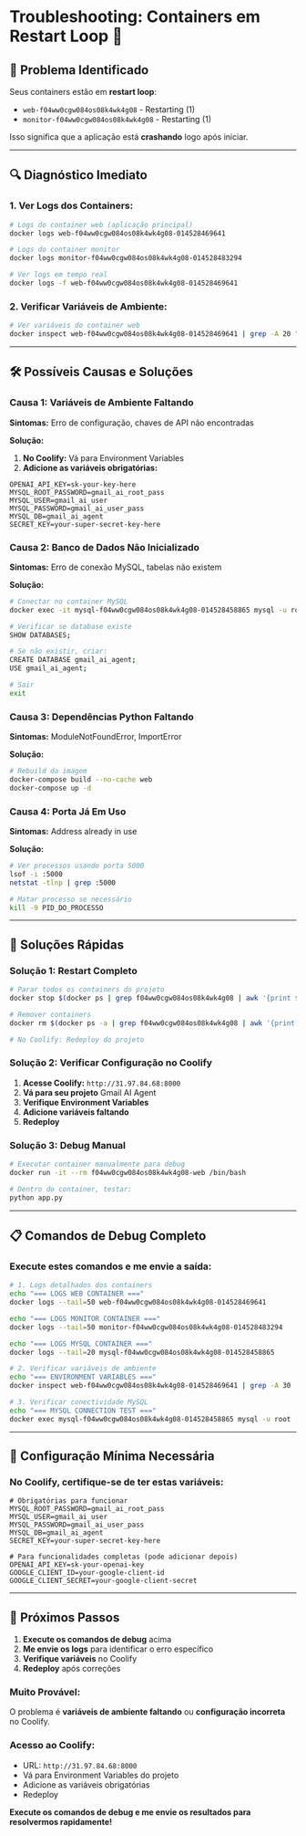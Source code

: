 # Troubleshooting: Containers em Restart Loop 🔄

## 🚨 **Problema Identificado**

Seus containers estão em **restart loop**:
- `web-f04ww0cgw084os08k4wk4g08` - Restarting (1)
- `monitor-f04ww0cgw084os08k4wk4g08` - Restarting (1)

Isso significa que a aplicação está **crashando** logo após iniciar.

---

## 🔍 **Diagnóstico Imediato**

### **1. Ver Logs dos Containers:**
```bash
# Logs do container web (aplicação principal)
docker logs web-f04ww0cgw084os08k4wk4g08-014528469641

# Logs do container monitor
docker logs monitor-f04ww0cgw084os08k4wk4g08-014528483294

# Ver logs em tempo real
docker logs -f web-f04ww0cgw084os08k4wk4g08-014528469641
```

### **2. Verificar Variáveis de Ambiente:**
```bash
# Ver variáveis do container web
docker inspect web-f04ww0cgw084os08k4wk4g08-014528469641 | grep -A 20 "Env"
```

---

## 🛠️ **Possíveis Causas e Soluções**

### **Causa 1: Variáveis de Ambiente Faltando**
**Sintomas:** Erro de configuração, chaves de API não encontradas

**Solução:**
1. **No Coolify:** Vá para Environment Variables
2. **Adicione as variáveis obrigatórias:**
```env
OPENAI_API_KEY=sk-your-key-here
MYSQL_ROOT_PASSWORD=gmail_ai_root_pass
MYSQL_USER=gmail_ai_user
MYSQL_PASSWORD=gmail_ai_user_pass
MYSQL_DB=gmail_ai_agent
SECRET_KEY=your-super-secret-key-here
```

### **Causa 2: Banco de Dados Não Inicializado**
**Sintomas:** Erro de conexão MySQL, tabelas não existem

**Solução:**
```bash
# Conectar no container MySQL
docker exec -it mysql-f04ww0cgw084os08k4wk4g08-014528458865 mysql -u root -p

# Verificar se database existe
SHOW DATABASES;

# Se não existir, criar:
CREATE DATABASE gmail_ai_agent;
USE gmail_ai_agent;

# Sair
exit
```

### **Causa 3: Dependências Python Faltando**
**Sintomas:** ModuleNotFoundError, ImportError

**Solução:**
```bash
# Rebuild da imagem
docker-compose build --no-cache web
docker-compose up -d
```

### **Causa 4: Porta Já Em Uso**
**Sintomas:** Address already in use

**Solução:**
```bash
# Ver processos usando porta 5000
lsof -i :5000
netstat -tlnp | grep :5000

# Matar processo se necessário
kill -9 PID_DO_PROCESSO
```

---

## 🚀 **Soluções Rápidas**

### **Solução 1: Restart Completo**
```bash
# Parar todos os containers do projeto
docker stop $(docker ps | grep f04ww0cgw084os08k4wk4g08 | awk '{print $1}')

# Remover containers
docker rm $(docker ps -a | grep f04ww0cgw084os08k4wk4g08 | awk '{print $1}')

# No Coolify: Redeploy do projeto
```

### **Solução 2: Verificar Configuração no Coolify**
1. **Acesse Coolify:** `http://31.97.84.68:8000`
2. **Vá para seu projeto** Gmail AI Agent
3. **Verifique Environment Variables**
4. **Adicione variáveis faltando**
5. **Redeploy**

### **Solução 3: Debug Manual**
```bash
# Executar container manualmente para debug
docker run -it --rm f04ww0cgw084os08k4wk4g08-web /bin/bash

# Dentro do container, testar:
python app.py
```

---

## 📋 **Comandos de Debug Completo**

### **Execute estes comandos e me envie a saída:**

```bash
# 1. Logs detalhados dos containers
echo "=== LOGS WEB CONTAINER ==="
docker logs --tail=50 web-f04ww0cgw084os08k4wk4g08-014528469641

echo "=== LOGS MONITOR CONTAINER ==="
docker logs --tail=50 monitor-f04ww0cgw084os08k4wk4g08-014528483294

echo "=== LOGS MYSQL CONTAINER ==="
docker logs --tail=20 mysql-f04ww0cgw084os08k4wk4g08-014528458865

# 2. Verificar variáveis de ambiente
echo "=== ENVIRONMENT VARIABLES ==="
docker inspect web-f04ww0cgw084os08k4wk4g08-014528469641 | grep -A 30 '"Env"'

# 3. Verificar conectividade MySQL
echo "=== MYSQL CONNECTION TEST ==="
docker exec mysql-f04ww0cgw084os08k4wk4g08-014528458865 mysql -u root -pgmail_ai_root_pass -e "SHOW DATABASES;"
```

---

## 🎯 **Configuração Mínima Necessária**

### **No Coolify, certifique-se de ter estas variáveis:**

```env
# Obrigatórias para funcionar
MYSQL_ROOT_PASSWORD=gmail_ai_root_pass
MYSQL_USER=gmail_ai_user
MYSQL_PASSWORD=gmail_ai_user_pass
MYSQL_DB=gmail_ai_agent
SECRET_KEY=your-super-secret-key-here

# Para funcionalidades completas (pode adicionar depois)
OPENAI_API_KEY=sk-your-openai-key
GOOGLE_CLIENT_ID=your-google-client-id
GOOGLE_CLIENT_SECRET=your-google-client-secret
```

---

## 🔧 **Próximos Passos**

1. **Execute os comandos de debug** acima
2. **Me envie os logs** para identificar o erro específico
3. **Verifique variáveis** no Coolify
4. **Redeploy** após correções

### **Muito Provável:**
O problema é **variáveis de ambiente faltando** ou **configuração incorreta** no Coolify.

### **Acesso ao Coolify:**
- URL: `http://31.97.84.68:8000`
- Vá para Environment Variables do projeto
- Adicione as variáveis obrigatórias
- Redeploy

**Execute os comandos de debug e me envie os resultados para resolvermos rapidamente!**
